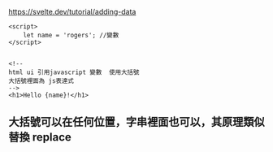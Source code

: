 

https://svelte.dev/tutorial/adding-data

```svelte
<script>
    let name = 'rogers'; //變數
</script>


<!-- 
html ui 引用javascript 變數  使用大括號 
大括號裡面為 js表達式
-->
<h1>Hello {name}!</h1>
```

## 大括號可以在任何位置，字串裡面也可以，其原理類似替換 replace